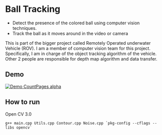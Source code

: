 # Ball Tracking
* Detect the presence of the colored ball using computer vision techniques. 
* Track the ball as it moves around in the video or camera

This is part of the bigger project called Remotely Operated underwater Vehicle (ROV). I am a member of computer vision team for this project. Specifically, I am in charge of the object tracking algorithm of the vehicle. Other 2 people are responsible for depth map algorithm and data transfer.

## Demo
[![Demo CountPages alpha](https://j.gifs.com/r0zpQ6.gif)](https://youtu.be/FnqBbC2Fa6w)

## How to run
Open CV 3.0
```
g++ main.cpp Utils.cpp Contour.cpp Noise.cpp `pkg-config --cflags --libs opencv`
```
